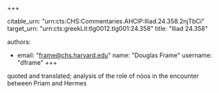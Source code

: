 +++


citable_urn: "urn:cts:CHS:Commentaries.AHCIP:Iliad.24.358.2njTbCi"
target_urn: "urn:cts:greekLit:tlg0012.tlg001:24.358"
title: "Iliad 24.358"

authors:
- email: "frame@chs.harvard.edu"
  name: "Douglas Frame"
  username: "dframe"
+++

<p>quoted and translated; analysis of the role of nóos in the encounter between Priam and Hermes</p>